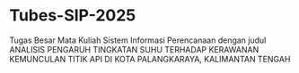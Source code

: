 # Tubes-SIP-2025
Tugas Besar Mata Kuliah Sistem Informasi Perencanaan dengan judul ANALISIS PENGARUH TINGKATAN SUHU TERHADAP KERAWANAN KEMUNCULAN TITIK API DI KOTA PALANGKARAYA, KALIMANTAN TENGAH
